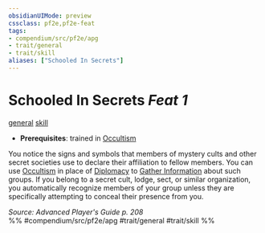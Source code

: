 ```yaml
---
obsidianUIMode: preview
cssclass: pf2e,pf2e-feat
tags:
- compendium/src/pf2e/apg
- trait/general
- trait/skill
aliases: ["Schooled In Secrets"]
---
```

# Schooled In Secrets  *Feat 1*  
[general](/rules/traits/general.md)  [skill](/rules/traits/skill.md)  

- **Prerequisites**: trained in [Occultism](/compendium/skills.md#Occultism)

You notice the signs and symbols that members of mystery cults and other secret societies use to declare their affiliation to fellow members. You can use [Occultism](/compendium/skills.md#Occultism) in place of [Diplomacy](/compendium/skills.md#Diplomacy) to [Gather Information](/rules/actions/gather-information.md) about such groups. If you belong to a secret cult, lodge, sect, or similar organization, you automatically recognize members of your group unless they are specifically attempting to conceal their presence from you.

*Source: Advanced Player's Guide p. 208*  
%% #compendium/src/pf2e/apg #trait/general #trait/skill %%